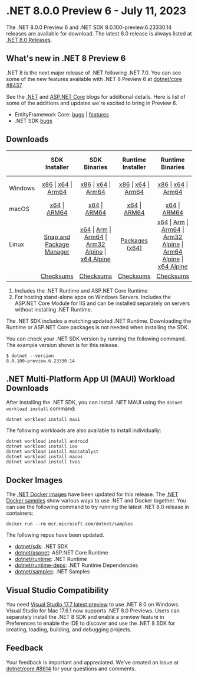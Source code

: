 # .NET 8.0.0 Preview 6 - July 11, 2023

The .NET 8.0.0 Preview 6 and .NET SDK 8.0.100-preview.6.23330.14 releases are available for download. The latest 8.0 release is always listed at [.NET 8.0 Releases](../README.md).

## What's new in .NET 8 Preview 6

.NET 8 is the next major release of .NET following .NET 7.0. You can see some of the new features available with .NET 8 Preview 6 at [dotnet/core #8437](https://github.com/dotnet/core/issues/8437).

See the [.NET][dotnet-blog] and [ASP.NET Core][aspnet-blog] blogs for additional details.
Here is list of some of the additions and updates we're excited to bring in Preview 6.

* EntityFramework Core: [bugs][ef_bugs] | [features][ef_features]
* .NET SDK [bugs][sdk_bugs]

## Downloads

|           | SDK Installer                        | SDK Binaries                 | Runtime Installer                                        | Runtime Binaries                                 | ASP.NET Core Runtime           |Windows Desktop Runtime          |
| --------- | :------------------------------------------:     | :----------------------:                 | :---------------------------:                            | :-------------------------:                      | :-----------------:            | :-----------------:            |
| Windows   | [x86][dotnet-sdk-win-x86.exe] \| [x64][dotnet-sdk-win-x64.exe] \| [Arm64][dotnet-sdk-win-arm64.exe] | [x86][dotnet-sdk-win-x86.zip] \| [x64][dotnet-sdk-win-x64.zip] \|  [Arm64][dotnet-sdk-win-arm64.zip] | [x86][dotnet-runtime-win-x86.exe] \| [x64][dotnet-runtime-win-x64.exe] \| [Arm64][dotnet-runtime-win-arm64.exe] | [x86][dotnet-runtime-win-x86.zip] \| [x64][dotnet-runtime-win-x64.zip] \| [Arm64][dotnet-runtime-win-arm64.zip] | [x86][aspnetcore-runtime-win-x86.exe] \| [x64][aspnetcore-runtime-win-x64.exe] \|; [Hosting Bundle][dotnet-hosting-win.exe] | [x86][windowsdesktop-runtime-win-x86.exe] \| [x64][windowsdesktop-runtime-win-x64.exe] \| [Arm64][windowsdesktop-runtime-win-arm64.exe] |
| macOS     | [x64][dotnet-sdk-osx-x64.pkg] \| [ARM64][dotnet-sdk-osx-arm64.pkg] | [x64][dotnet-sdk-osx-x64.tar.gz] \| [ARM64][dotnet-sdk-osx-arm64.tar.gz]  | [x64][dotnet-runtime-osx-x64.pkg] \| [ARM64][dotnet-runtime-osx-arm64.pkg] | [x64][dotnet-runtime-osx-x64.tar.gz] \| [ARM64][dotnet-runtime-osx-arm64.tar.gz]| [x64][aspnetcore-runtime-osx-x64.tar.gz] \| [ARM64][aspnetcore-runtime-osx-arm64.tar.gz] | - |
| Linux     |  [Snap and Package Manager](../install-linux.md)  | [x64][dotnet-sdk-linux-x64.tar.gz] \| [Arm][dotnet-sdk-linux-arm.tar.gz]  \| [Arm64][dotnet-sdk-linux-arm64.tar.gz] \| [Arm32 Alpine][dotnet-sdk-linux-musl-arm.tar.gz]  \| [x64 Alpine][dotnet-sdk-linux-musl-x64.tar.gz] | [Packages (x64)][linux-packages] | [x64][dotnet-runtime-linux-x64.tar.gz] \| [Arm][dotnet-runtime-linux-arm.tar.gz] \| [Arm64][dotnet-runtime-linux-arm64.tar.gz] \| [Arm32 Alpine][dotnet-runtime-linux-musl-arm.tar.gz] \| [Arm64 Alpine][dotnet-runtime-linux-musl-arm64.tar.gz] \| [x64 Alpine][dotnet-runtime-linux-musl-x64.tar.gz]  | [x64][aspnetcore-runtime-linux-x64.tar.gz]  \| [Arm][aspnetcore-runtime-linux-arm.tar.gz] \| [Arm64][aspnetcore-runtime-linux-arm64.tar.gz] \| [x64 Alpine][aspnetcore-runtime-linux-musl-x64.tar.gz] | - |
|  | [Checksums][checksums-sdk]                             | [Checksums][checksums-sdk]                                      | [Checksums][checksums-runtime]                             | [Checksums][checksums-runtime]  | [Checksums][checksums-runtime]  | [Checksums][checksums-runtime] |

1. Includes the .NET Runtime and ASP.NET Core Runtime
2. For hosting stand-alone apps on Windows Servers. Includes the ASP.NET Core Module for IIS and can be installed separately on servers without installing .NET Runtime.

The .NET SDK includes a matching updated .NET Runtime. Downloading the Runtime or ASP.NET Core packages is not needed when installing the SDK.

You can check your .NET SDK version by running the following command. The example version shown is for this release.

```console
$ dotnet --version
8.0.100-preview.6.23330.14
```

## .NET Multi-Platform App UI (MAUI) Workload Downloads

 After installing the .NET SDK, you can install .NET MAUI using the `dotnet workload install` command:

 ```console
 dotnet workload install maui
 ```

 The following workloads are also available to install individually:

 ```console
 dotnet workload install android
 dotnet workload install ios
 dotnet workload install maccatalyst
 dotnet workload install macos
 dotnet workload install tvos
 ```

## Docker Images

The [.NET Docker images](https://hub.docker.com/_/microsoft-dotnet) have been updated for this release. The [.NET Docker samples](https://github.com/dotnet/dotnet-docker/blob/main/samples/README.md) show various ways to use .NET and Docker together. You can use the following command to try running the latest .NET 8.0 release in containers:

```console
docker run --rm mcr.microsoft.com/dotnet/samples
```

The following repos have been updated.

* [dotnet/sdk](https://github.com/dotnet/dotnet-docker/blob/main/README.sdk.md): .NET SDK
* [dotnet/aspnet](https://github.com/dotnet/dotnet-docker/blob/main/README.aspnet.md): ASP.NET Core Runtime
* [dotnet/runtime](https://github.com/dotnet/dotnet-docker/blob/main/README.runtime.md): .NET Runtime
* [dotnet/runtime-deps](https://github.com/dotnet/dotnet-docker/blob/main/README.runtime.md): .NET Runtime Dependencies
* [dotnet/samples](https://github.com/dotnet/dotnet-docker/blob/main/README.samples.md): .NET Samples

## Visual Studio Compatibility

You need [Visual Studio 17.7 latest preview](https://visualstudio.microsoft.com) to use .NET 8.0 on Windows. Visual Studio for Mac 17.6.1 now supports .NET 8.0 Previews. Users can separately install the .NET 8 SDK and enable a preview feature in Preferences to enable the IDE to discover and use the .NET 8 SDK for creating, loading, building, and debugging projects.

## Feedback

Your feedback is important and appreciated. We've created an issue at [dotnet/core #8614](https://github.com/dotnet/core/issues/8614) for your questions and comments.

[checksums-runtime]: https://builds.dotnet.microsoft.com/dotnet/checksums/8.0.0-preview.6-sha.txt
[checksums-sdk]: https://builds.dotnet.microsoft.com/dotnet/checksums/8.0.0-preview.6-sha.txt

[dotnet-blog]:  https://devblogs.microsoft.com/dotnet/announcing-dotnet-8-preview-6
[aspnet-blog]: https://devblogs.microsoft.com/dotnet/asp-net-core-updates-in-dotnet-8-preview-6/
[ef_bugs]: https://github.com/dotnet/efcore/issues?q=is%3Aissue+milestone%3A8.0.0-preview6+is%3Aclosed+label%3Atype-bug
[ef_features]: https://github.com/dotnet/efcore/issues?q=is%3Aissue+milestone%3A8.0.0-preview6+is%3Aclosed+label%3Atype-enhancement

[sdk_bugs]: https://github.com/dotnet/sdk/issues?q=is%3Aissue+is%3Aclosed+milestone%3A8.0.1xx
[linux-packages]: ../install-linux.md

[//]: # ( Runtime 8.0.0-preview.6.23329.7)
[dotnet-runtime-linux-arm.tar.gz]: https://download.visualstudio.microsoft.com/download/pr/3c157004-f9ac-4178-8512-86e946280803/e651125c10950721bb00f72ec9224e73/dotnet-runtime-8.0.0-preview.6.23329.7-linux-arm.tar.gz
[dotnet-runtime-linux-arm64.tar.gz]: https://download.visualstudio.microsoft.com/download/pr/794d54ca-66a0-48b4-8ab3-0c26679df9ba/2e2a9052dd41ba89a780c290ec6daacd/dotnet-runtime-8.0.0-preview.6.23329.7-linux-arm64.tar.gz
[dotnet-runtime-linux-musl-arm.tar.gz]: https://download.visualstudio.microsoft.com/download/pr/7f638237-90ed-468d-a7f8-c3450dc3429b/64fda9f7661c3b3ee07d2937bae715f2/dotnet-runtime-8.0.0-preview.6.23329.7-linux-musl-arm.tar.gz
[dotnet-runtime-linux-musl-arm64.tar.gz]: https://download.visualstudio.microsoft.com/download/pr/33a2195d-09d1-4de0-9d43-ab7bad1e4109/37f4b58b180c0c83a28f15aae080e184/dotnet-runtime-8.0.0-preview.6.23329.7-linux-musl-arm64.tar.gz
[dotnet-runtime-linux-musl-x64.tar.gz]: https://download.visualstudio.microsoft.com/download/pr/e47d704f-05cb-4148-a0a5-752b66e0a3ad/6f1bf5488939ac3484c7df4a4f72f1a1/dotnet-runtime-8.0.0-preview.6.23329.7-linux-musl-x64.tar.gz
[dotnet-runtime-linux-x64.tar.gz]: https://download.visualstudio.microsoft.com/download/pr/6b2b077e-c282-4b4a-a085-aa15dfa5ad96/31668a112cfbe7e23a3238e368bf741a/dotnet-runtime-8.0.0-preview.6.23329.7-linux-x64.tar.gz
[dotnet-runtime-osx-arm64.pkg]: https://download.visualstudio.microsoft.com/download/pr/f73b25df-809a-4154-bd8f-e88983d93fe2/f1745c329b0e2c93e5c8044398c49493/dotnet-runtime-8.0.0-preview.6.23329.7-osx-arm64.pkg
[dotnet-runtime-osx-arm64.tar.gz]: https://download.visualstudio.microsoft.com/download/pr/34e71a1b-88fd-4cd6-91a1-cc13c9ff3ed4/fc7608c28c9052d81d1318b06cba4f07/dotnet-runtime-8.0.0-preview.6.23329.7-osx-arm64.tar.gz
[dotnet-runtime-osx-x64.pkg]: https://download.visualstudio.microsoft.com/download/pr/3e429e54-5523-434d-8aab-839292abc6e6/12174b2dd00fdc23cc832ec8abeb8813/dotnet-runtime-8.0.0-preview.6.23329.7-osx-x64.pkg
[dotnet-runtime-osx-x64.tar.gz]: https://download.visualstudio.microsoft.com/download/pr/3cee771a-f57d-49a8-817e-fcbbb7f34e30/1153323701b97a089c5111bb74129824/dotnet-runtime-8.0.0-preview.6.23329.7-osx-x64.tar.gz
[dotnet-runtime-win-arm64.exe]: https://download.visualstudio.microsoft.com/download/pr/102c7665-9ec4-499e-ba65-6e4e5e231c10/4109a22b8d843bb6251101d1468e32ec/dotnet-runtime-8.0.0-preview.6.23329.7-win-arm64.exe
[dotnet-runtime-win-arm64.zip]: https://download.visualstudio.microsoft.com/download/pr/9414dcb9-ccf8-4ca0-99c7-e773b00d31be/9f746d8dfc655fca87e497550c15d084/dotnet-runtime-8.0.0-preview.6.23329.7-win-arm64.zip
[dotnet-runtime-win-x64.exe]: https://download.visualstudio.microsoft.com/download/pr/bb9c1824-8202-45e2-8560-53e5edf84177/b477d34e83c66b01c30656bb20fb66a7/dotnet-runtime-8.0.0-preview.6.23329.7-win-x64.exe
[dotnet-runtime-win-x64.zip]: https://download.visualstudio.microsoft.com/download/pr/80f1ffdd-0818-47be-9a12-5bb2010883c1/a6ab2d67c399e7501ca6162e9138c284/dotnet-runtime-8.0.0-preview.6.23329.7-win-x64.zip
[dotnet-runtime-win-x86.exe]: https://download.visualstudio.microsoft.com/download/pr/6829ab05-93ff-4604-89d2-17825898252c/bdc66818c2af9ad356a7aebea0c78001/dotnet-runtime-8.0.0-preview.6.23329.7-win-x86.exe
[dotnet-runtime-win-x86.zip]: https://download.visualstudio.microsoft.com/download/pr/f7912222-baf3-42c7-af80-f3e6d23ceb7f/7ee8a766c1181c57270eb377e3fa6b5a/dotnet-runtime-8.0.0-preview.6.23329.7-win-x86.zip

[//]: # ( WindowsDesktop 8.0.0-preview.6.23329.4)
[windowsdesktop-runtime-win-arm64.exe]: https://download.visualstudio.microsoft.com/download/pr/0e21f1a3-894d-4c4b-89bf-4b89ce2b9145/c0fefc1e069d34d946b8185c8a921d94/windowsdesktop-runtime-8.0.0-preview.6.23329.4-win-arm64.exe
[windowsdesktop-runtime-win-x64.exe]: https://download.visualstudio.microsoft.com/download/pr/a966665a-47dc-4f8e-b10a-1a73e2d1ba76/bd647778a8fc10199eb376a551ec9a45/windowsdesktop-runtime-8.0.0-preview.6.23329.4-win-x64.exe
[windowsdesktop-runtime-win-x86.exe]: https://download.visualstudio.microsoft.com/download/pr/b2cba6be-5f71-423c-b169-4c2178fff500/ed621128abd1ba8fe275413e48cade70/windowsdesktop-runtime-8.0.0-preview.6.23329.4-win-x86.exe

[//]: # ( ASP 8.0.0-preview.6.23329.11)
[aspnetcore-runtime-linux-arm.tar.gz]: https://download.visualstudio.microsoft.com/download/pr/aae52695-b838-49cf-861a-1b41806f86bd/fd803406f1b70860d6a8e3cefcf88660/aspnetcore-runtime-8.0.0-preview.6.23329.11-linux-arm.tar.gz
[aspnetcore-runtime-linux-arm64.tar.gz]: https://download.visualstudio.microsoft.com/download/pr/ffeb1444-c55b-4689-9def-e641851fe9aa/44b8b52675cc384a8ec44004e9581ba2/aspnetcore-runtime-8.0.0-preview.6.23329.11-linux-arm64.tar.gz
[aspnetcore-runtime-linux-musl-x64.tar.gz]: https://download.visualstudio.microsoft.com/download/pr/a82e91e6-afcd-4526-9cd6-da67312a6ee7/0df4b4587ef2a20ca2eee09b4fab21ff/aspnetcore-runtime-8.0.0-preview.6.23329.11-linux-musl-x64.tar.gz
[aspnetcore-runtime-linux-x64.tar.gz]: https://download.visualstudio.microsoft.com/download/pr/5402fd3d-387d-4841-a9a9-25398ca06f65/812b7d489d7da2513a77c4b47787ae72/aspnetcore-runtime-8.0.0-preview.6.23329.11-linux-x64.tar.gz
[aspnetcore-runtime-osx-arm64.tar.gz]: https://download.visualstudio.microsoft.com/download/pr/ef1f200a-ce41-495b-ad24-8f9e440cf1bc/9c842f011eebc29615d19ac112217329/aspnetcore-runtime-8.0.0-preview.6.23329.11-osx-arm64.tar.gz
[aspnetcore-runtime-osx-x64.tar.gz]: https://download.visualstudio.microsoft.com/download/pr/34774716-83ca-427a-a594-4afbc9d4c0e4/bb7044656d62de96684c2215abbfb01a/aspnetcore-runtime-8.0.0-preview.6.23329.11-osx-x64.tar.gz
[aspnetcore-runtime-win-x64.exe]: https://download.visualstudio.microsoft.com/download/pr/16de2688-7406-4e47-9428-b03a7ff6fd84/5aa7a34eb427f01bcd746ed17c82656c/aspnetcore-runtime-8.0.0-preview.6.23329.11-win-x64.exe
[aspnetcore-runtime-win-x86.exe]: https://download.visualstudio.microsoft.com/download/pr/09a72063-5e82-47b3-91b7-c14c44090640/e28ff6cb8fd6fd77220e4f76687fbcfb/aspnetcore-runtime-8.0.0-preview.6.23329.11-win-x86.exe
[dotnet-hosting-win.exe]: https://download.visualstudio.microsoft.com/download/pr/e5db48f5-99c6-42ca-804a-85b89ae09671/b5594181b347a9a77246e3645916bd0e/dotnet-hosting-8.0.0-preview.6.23329.11-win.exe

[//]: # ( SDK 8.0.100-preview.6.23330.14)
[dotnet-sdk-linux-arm.tar.gz]: https://download.visualstudio.microsoft.com/download/pr/d5859f18-7182-405d-b933-bf83cb96673c/dddba064f022527ff32778023d0f36b6/dotnet-sdk-8.0.100-preview.6.23330.14-linux-arm.tar.gz
[dotnet-sdk-linux-arm64.tar.gz]: https://download.visualstudio.microsoft.com/download/pr/46626be9-8672-4c2c-b149-3233496e4372/fb49425c9eeb4f05291a9f57250c0e0d/dotnet-sdk-8.0.100-preview.6.23330.14-linux-arm64.tar.gz
[dotnet-sdk-linux-musl-arm.tar.gz]: https://download.visualstudio.microsoft.com/download/pr/5eb93ae1-7c05-4383-a820-59cc050f42c2/71e6f9bcf3815d192e7ce12ce705ce6a/dotnet-sdk-8.0.100-preview.6.23330.14-linux-musl-arm.tar.gz
[dotnet-sdk-linux-musl-x64.tar.gz]: https://download.visualstudio.microsoft.com/download/pr/b2ade609-8b55-4a3a-9e5b-2b29b86ba54b/42a8f36929cd50ec1645d3fb99ddc520/dotnet-sdk-8.0.100-preview.6.23330.14-linux-musl-x64.tar.gz
[dotnet-sdk-linux-x64.tar.gz]: https://download.visualstudio.microsoft.com/download/pr/0ce806be-89f7-4264-ad1b-6ff1887e7b6b/08a75d03919470fba420b970a7565ef5/dotnet-sdk-8.0.100-preview.6.23330.14-linux-x64.tar.gz
[dotnet-sdk-osx-arm64.pkg]: https://download.visualstudio.microsoft.com/download/pr/7f22cf54-5a57-496d-91a2-87a6ad84f082/0c8e092af75683cf7703193b6473e608/dotnet-sdk-8.0.100-preview.6.23330.14-osx-arm64.pkg
[dotnet-sdk-osx-arm64.tar.gz]: https://download.visualstudio.microsoft.com/download/pr/2eab2544-17ce-46fd-bbef-f945f5d39f89/9a31a37fb7b506d8e2accee49d4e6508/dotnet-sdk-8.0.100-preview.6.23330.14-osx-arm64.tar.gz
[dotnet-sdk-osx-x64.pkg]: https://download.visualstudio.microsoft.com/download/pr/6672a02f-48fd-4f4b-80cd-ed58f8a59f85/112dc40e791e651a818780d5054622f0/dotnet-sdk-8.0.100-preview.6.23330.14-osx-x64.pkg
[dotnet-sdk-osx-x64.tar.gz]: https://download.visualstudio.microsoft.com/download/pr/28518a51-cc36-488f-85e3-0c8538d26a78/52ca92f96fd142ea1fac7d57155cf002/dotnet-sdk-8.0.100-preview.6.23330.14-osx-x64.tar.gz
[dotnet-sdk-win-arm64.exe]: https://download.visualstudio.microsoft.com/download/pr/c4af360f-1797-4f1d-9e49-0582dbf22466/75060ec5f640ff05c7f842eb3978e341/dotnet-sdk-8.0.100-preview.6.23330.14-win-arm64.exe
[dotnet-sdk-win-arm64.zip]: https://download.visualstudio.microsoft.com/download/pr/d58c6a86-a3fc-4484-8d46-cb6a6f435643/3c06d473116838f0789cdd601a2a8344/dotnet-sdk-8.0.100-preview.6.23330.14-win-arm64.zip
[dotnet-sdk-win-x64.exe]: https://download.visualstudio.microsoft.com/download/pr/894a1d1d-e77d-4e46-b134-9d2263c1dd85/387ade6049e0fd1387052e4c7264a26b/dotnet-sdk-8.0.100-preview.6.23330.14-win-x64.exe
[dotnet-sdk-win-x64.zip]: https://download.visualstudio.microsoft.com/download/pr/0072b092-a2f3-4f94-9d74-ded4a9778ff8/ebee51c1135ac31bf746dff35d919216/dotnet-sdk-8.0.100-preview.6.23330.14-win-x64.zip
[dotnet-sdk-win-x86.exe]: https://download.visualstudio.microsoft.com/download/pr/06f61e1a-4e95-401b-a547-93b9199eb9df/f9c28caf93521f1062b360063152306b/dotnet-sdk-8.0.100-preview.6.23330.14-win-x86.exe
[dotnet-sdk-win-x86.zip]: https://download.visualstudio.microsoft.com/download/pr/2836f636-73b4-40f9-a55e-14d8e3e6ce8f/591a87f0f9decb6c1cc7d77574787505/dotnet-sdk-8.0.100-preview.6.23330.14-win-x86.zip
